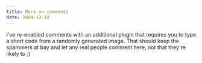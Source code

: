 ```yaml
---
title: More on comments
date: 2004-12-18
---
```


I've re-enabled comments with an additional plugin that requires you to type a short code from a randomly generated image. That should keep the spammers at bay and let any real people comment here, not that they're likely to ;)
